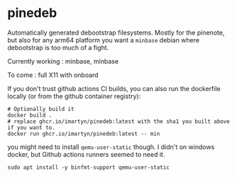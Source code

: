 # pinedeb
Automatically generated debootstrap filesystems.  Mostly for the pinenote, but also for any arm64 platform you want a `minbase` debian where debootstrap is too much of a fight.

Currently working : minbase, minbase

To come : full X11 with onboard

If you don't trust github actions CI builds, you can also run the dockerfile locally (or from the github container registry):
```
# Optionally build it
docker build .
# replace ghcr.io/imartyn/pinedeb:latest with the sha1 you built above if you want to.
docker run ghcr.io/imartyn/pinedeb:latest -- min
```

you might need to install `qemu-user-static` though.  I didn't on windows docker, but Github actions runners seemed to need it.
```
sudo apt install -y binfmt-support qemu-user-static
```
